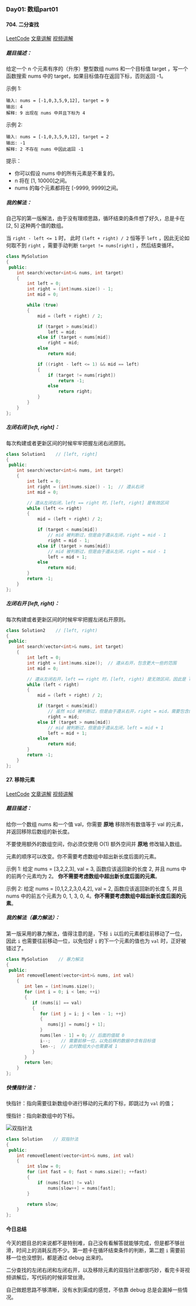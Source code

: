 ### Day01: 数组part01

#### 704. 二分查找 
[LeetCode](https://leetcode.cn/problems/binary-search/)  [文章讲解](https://programmercarl.com/0704.%E4%BA%8C%E5%88%86%E6%9F%A5%E6%89%BE.html)  [视频讲解](https://www.bilibili.com/video/BV1fA4y1o715)

##### 题目描述：

给定一个 n 个元素有序的（升序）整型数组 nums 和一个目标值 target  ，写一个函数搜索 nums 中的 target，如果目标值存在返回下标，否则返回 -1。

示例 1:

```text
输入: nums = [-1,0,3,5,9,12], target = 9     
输出: 4       
解释: 9 出现在 nums 中并且下标为 4     
```

示例 2:

```text
输入: nums = [-1,0,3,5,9,12], target = 2     
输出: -1        
解释: 2 不存在 nums 中因此返回 -1        
```

提示：

- 你可以假设 nums 中的所有元素是不重复的。
- n 将在 [1, 10000]之间。
- nums 的每个元素都将在 [-9999, 9999]之间。

##### 我的解法：

自己写的第一版解法，由于没有理顺思路，循环结束的条件想了好久，总是卡在 [2, 5] 这种两个值的数组。

当 `right - left <= 1` 时， 此时 `(left + right) / 2` 恒等于 `left` ，因此无论如何取不到 `right` ，需要手动判断 `target != nums[right]` ，然后结束循环。

```C++
class MySolution
{
 public:
	int search(vector<int>& nums, int target)
	{
		int left = 0;
		int right = (int)nums.size() - 1;
		int mid = 0;

		while (true)
		{
			mid = (left + right) / 2;

			if (target > nums[mid])
				left = mid;
			else if (target < nums[mid])
				right = mid;
			else
				return mid;

			if ((right - left <= 1) && mid == left)
			{
				if (target != nums[right])
					return -1;
				else
					return right;
			}
		}
	}
};
```

##### 左闭右闭 [left, right]：

每次构建或者更新区间的时候牢牢把握左闭右闭原则。

```c++
class Solution1    // [left, right]
{
 public:
	int search(vector<int>& nums, int target)
	{
		int left = 0;
		int right = (int)nums.size() - 1;  // 遵从右闭
		int mid = 0;

		// 遵从左闭右闭，left == right 时，[left, right] 是有效区间
		while (left <= right)
		{
			mid = (left + right) / 2;

			if (target < nums[mid])
				// mid 被判断过，但是由于遵从左闭，right = mid - 1
				right = mid - 1;
			else if (target > nums[mid])
				// mid 被判断过，但是由于遵从左闭，right = mid - 1
				left = mid + 1;
			else
				return mid;
		}
		return -1;
	}
};
```

##### 左闭右开 [left, right)：

每次构建或者更新区间的时候牢牢把握左闭右开原则。

```C++
class Solution2    // [left, right)
{
 public:
	int search(vector<int>& nums, int target)
	{
		int left = 0;
		int right = (int)nums.size();  // 遵从右开，包含更大一些的范围
		int mid = 0;

		// 遵从左闭右开，left == right 时，[left, right) 是无效区间，因此是 left < right
		while (left < right)
		{
			mid = (left + right) / 2;

			if (target < nums[mid])
				// 虽然 mid 被判断过，但是由于遵从右开，right = mid，需要包含的范围大一些
				right = mid;
			else if (target > nums[mid])
				// mid 被判断过，但是由于遵从左闭，left = mid + 1
				left = mid + 1;
			else
				return mid;
		}
		return -1;
	}
};
```

#### 27. 移除元素  
[LeetCode](https://leetcode.cn/problems/remove-element/)  [文章讲解](https://programmercarl.com/0027.%E7%A7%BB%E9%99%A4%E5%85%83%E7%B4%A0.html)  [视频讲解](https://www.bilibili.com/video/BV12A4y1Z7LP)

##### 题目描述：

给你一个数组 nums 和一个值 val，你需要 **原地** 移除所有数值等于 val 的元素，并返回移除后数组的新长度。

不要使用额外的数组空间，你必须仅使用 O(1) 额外空间并 **原地** 修改输入数组。

元素的顺序可以改变。你不需要考虑数组中超出新长度后面的元素。

示例 1: 给定 nums = [3,2,2,3], val = 3, 函数应该返回新的长度 2, 并且 nums 中的前两个元素均为 2。 **你不需要考虑数组中超出新长度后面的元素**。

示例 2: 给定 nums = [0,1,2,2,3,0,4,2], val = 2, 函数应该返回新的长度 5, 并且 nums 中的前五个元素为 0, 1, 3, 0, 4。**你不需要考虑数组中超出新长度后面的元素**。

##### 我的解法（暴力解法）：

第一版采用的暴力解法，值得注意的是，下标 `i` 以后的元素都往前移动了一位，因此 `i` 也需要往前移动一位，以免恰好 `i` 的下一个元素的值也为 `val` 时，正好被错过了。

```C++
class MySolution    // 暴力解法
{
 public:
    int removeElement(vector<int>& nums, int val)
    {
       int len = (int)nums.size();
       for (int i = 0; i < len; ++i)
       {
          if (nums[i] == val)
          {
             for (int j = i; j < len - 1; ++j)
             {
                nums[j] = nums[j + 1];
             }
             nums[len - 1] = 0; // 后面的值赋 0 
             i--;    // 需要前移一位，以免后移的数据中含有目标值
             len--;  // 此时数组大小也需要减 1
          }
       }
       return len;
    }
};
```

##### 快慢指针法：

快指针：指向需要往新数组中进行移动的元素的下标，即跳过为 `val` 的值；

慢指针：指向新数组中的下标。

![双指针法](imgs/27.移除元素-双指针法.gif)

```C++
class Solution    // 双指针法
{
 public:
	int removeElement(vector<int>& nums, int val)
	{
		int slow = 0;
		for (int fast = 0; fast < nums.size(); ++fast)
		{
			if (nums[fast] != val)
				nums[slow++] = nums[fast];
		}

		return slow;
	}
};
```


#### 今日总结

今天的题目总的来说都不是特别难，自己没有看解答就能够完成，但是都不够丝滑，时间上的消耗反而不少。第一题卡在循环结束条件的判断，第二题 `i` 需要前移一位也没想到，都是通过 debug 出来的。

二分查找的左闭右闭和左闭右开，以及移除元素的双指针法都很巧妙，看完卡哥视频讲解后，写代码的时候非常丝滑。

自己做题思路不够清晰，没有水到渠成的感觉，不依靠 debug 总是会漏掉一些情况。 
